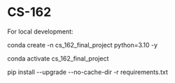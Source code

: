 # CS-162

For local development: 

conda create -n cs_162_final_project python=3.10 -y

conda activate cs_162_final_project

pip install --upgrade --no-cache-dir -r requirements.txt
